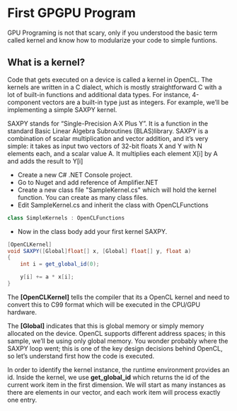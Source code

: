 # First GPGPU Program

GPU Programing is not that scary, only if you understood the basic term called kernel and know how to modularize your code to simple funtions.

## What is a kernel?
Code that gets executed on a device is called a kernel in OpenCL. 
The kernels are written in a C dialect, which is mostly straightforward C with a lot of built-in functions and additional data types. 
For instance, 4-component vectors are a built-in type just as integers. For example, we’ll be implementing a simple SAXPY kernel.

SAXPY stands for “Single-Precision A·X Plus Y”.  It is a function in the standard Basic Linear Algebra Subroutines (BLAS)library. 
SAXPY is a combination of scalar multiplication and vector addition, and it’s very simple: it takes as input two vectors of 32-bit floats X and Y with N elements each, and a scalar value A. 
It multiplies each element X[i] by A and adds the result to Y[i]

* Create a new C# .NET Console project.
* Go to Nuget and add reference of Amplifier.NET
* Create a new class file "SampleKernel.cs" which will hold the kernel function. You can create as many class files.
* Edit SampleKernel.cs and inherit the class with OpenCLFunctions

```csharp
class SimpleKernels : OpenCLFunctions
```

* Now in the class body add your first kernel SAXPY.

```csharp
[OpenCLKernel]
void SAXPY([Global]float[] x, [Global] float[] y, float a)
{
    int i = get_global_id(0);

    y[i] += a * x[i];
}
```

The **[OpenCLKernel]** tells the compiler that its a OpenCL kernel and need to convert this to C99 format which will be executed in the CPU/GPU hardware.

The **[Global]** indicates that this is global memory or simply memory allocated on the device. OpenCL supports different address spaces; in this sample, we’ll be using only global memory. You wonder probably where the SAXPY loop went; this is one of the key design decisions behind OpenCL, so let’s understand first how the code is executed.

In order to identify the kernel instance, the runtime environment provides an id. Inside the kernel, we use 
**get_global_id** which returns the id of the current work item in the first dimension. We will start as many instances as there are elements in our vector, and each work item will process exactly one entry.

